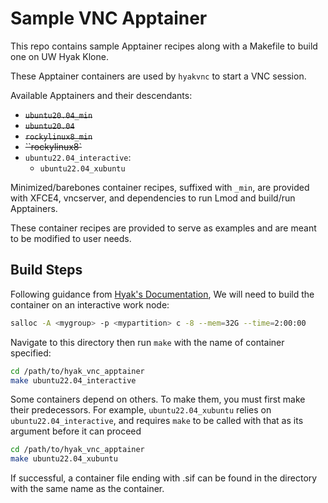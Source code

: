 Sample VNC Apptainer
====================

This repo contains sample Apptainer recipes along with a Makefile to build one
on UW Hyak Klone.

These Apptainer containers are used by `hyakvnc` to start a VNC session.

Available Apptainers and their descendants:

- ~~`ubuntu20.04_min`~~
- ~~`ubuntu20.04`~~
- ~~`rockylinux8_min`~~
- ~~``rockylinux8`~~
- `ubuntu22.04_interactive`:
	- `ubuntu22.04_xubuntu`


Minimized/barebones container recipes, suffixed with `_min`, are provided with
XFCE4, vncserver, and dependencies to run Lmod and build/run Apptainers.

These container recipes are provided to serve as examples and are meant to be
modified to user needs.

## Build Steps

Following guidance from [Hyak's Documentation](https://hyak.uw.edu/docs/tools/containers),
We will need to build the container on an interactive work node:

```bash
salloc -A <mygroup> -p <mypartition> c -8 --mem=32G --time=2:00:00
```

Navigate to this directory then run `make` with the name of container specified:

```bash
cd /path/to/hyak_vnc_apptainer
make ubuntu22.04_interactive 
```

Some containers depend on others. To make them, you must first make their
predecessors. For example, `ubuntu22.04_xubuntu` relies on
`ubuntu22.04_interactive`, and requires `make` to be called with that as its
argument before it can proceed

```bash
cd /path/to/hyak_vnc_apptainer
make ubuntu22.04_xubuntu
```

If successful, a container file ending with .sif can be found in the directory
with the same name as the container.

